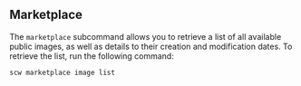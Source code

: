 ## Marketplace 

The `marketplace` subcommand allows you to retrieve a list of all available public images, as well as details to their creation and modification dates. To retrieve the list, run the following command: 

```
scw marketplace image list
```
